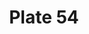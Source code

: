 ---
pid: '54'
an: '6'
title: Plate 54
rev_year: 
_date: 7 aout 1798
caption: Chapeau orné d'une Guirlande en coques. Voile blanc. Collier-en-Cheveux.
  Chemise noir. Tivoli.
translation: Hat ornamented with a garland of shells. White veil, hair necklace, black
  dress. Tivoli.
student: Sarah Bigler
keywords: "[ collier-en-cheveux? ]"
permalink: /plates/54
layout: plate-page
---